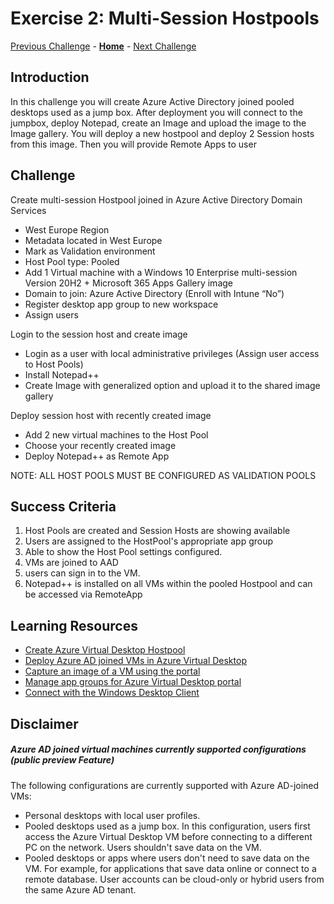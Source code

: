 # Exercise 2: Multi-Session Hostpools
[Previous Challenge](./01-Personal-Hostpools.md) - **[Home](../readme.md)** - [Next Challenge](./03-Implement-FSLogix-Profile-Solution.md)

## Introduction
In this challenge you will create Azure Active Directory joined pooled desktops used as a jump box. After deployment you will connect to the jumpbox, deploy Notepad, 
create an Image and upload the image to the Image gallery. You will deploy a new hostpool and deploy 2 Session hosts from this image. 
Then you will provide Remote Apps to user

## Challenge
Create multi-session Hostpool joined in Azure Active Directory Domain Services
- West Europe Region
- Metadata located in West Europe
- Mark as Validation environment
- Host Pool type: Pooled
- Add 1 Virtual machine with a Windows 10 Enterprise multi-session Version 20H2 + Microsoft 365 Apps Gallery image  
- Domain to join: Azure Active Directory (Enroll with Intune “No”)
- Register desktop app group to new workspace
- Assign users

Login to the session host and create image
- Login as a user with local administrative privileges (Assign user access to Host Pools)
- Install Notepad++
- Create Image with generalized option and upload it to the shared image gallery

Deploy session host with recently created image
- Add 2 new virtual machines to the Host Pool
- Choose your recently created image
- Deploy Notepad++ as Remote App

NOTE: ALL HOST POOLS MUST BE CONFIGURED AS VALIDATION POOLS

## Success Criteria
1.	Host Pools are created and Session Hosts are showing available
2.	Users are assigned to the HostPool's appropriate app group
3.	Able to show the Host Pool settings configured.
4.	VMs are joined to AAD
5.	users can sign in to the VM.
6.	Notepad++ is installed on all VMs within the pooled Hostpool and can be accessed via RemoteApp

## Learning Resources
- [Create Azure Virtual Desktop Hostpool](https://docs.microsoft.com/de-de/azure/virtual-desktop/create-host-pools-azure-marketplace?tabs=azure-portal)
- [Deploy Azure AD joined VMs in Azure Virtual Desktop](https://docs.microsoft.com/en-us/azure/virtual-desktop/deploy-azure-ad-joined-vm)
- [Capture an image of a VM using the portal](https://docs.microsoft.com/en-us/azure/virtual-machines/capture-image-portal)
- [Manage app groups for Azure Virtual Desktop portal](https://docs.microsoft.com/en-us/azure/virtual-desktop/manage-app-groups)
- [Connect with the Windows Desktop Client](https://docs.microsoft.com/en-us/azure/virtual-desktop/user-documentation/connect-windows-7-10#install-the-windows-desktop-client)

## Disclaimer
##### Azure AD joined virtual machines currently supported configurations *(public preview Feature)*

The following configurations are currently supported with Azure AD-joined VMs:
- Personal desktops with local user profiles.
- Pooled desktops used as a jump box. In this configuration, users first access the Azure Virtual Desktop VM before connecting to a different PC on the network. Users shouldn't save data on the VM.
- Pooled desktops or apps where users don't need to save data on the VM. For example, for applications that save data online or connect to a remote database. User accounts can be cloud-only or hybrid users from the same Azure AD tenant.






